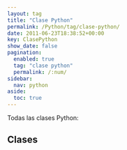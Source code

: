 ```yaml
---
layout: tag
title: "Clase Python"
permalink: /Python/tag/clase-python/
date: 2011-06-23T18:38:52+00:00
key: ClasePython
show_date: false
pagination: 
  enabled: true
  tag: "clase python"
  permalink: /:num/    
sidebar:
  nav: python
aside:
  toc: true
---
```


Todas las clases Python:
<h2>Clases</h2>